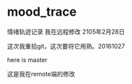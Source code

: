 mood_trace
==========

情绪轨迹记录
我在远程修改
2105年2月28日


这次我重拾git，这次要将它用熟。20161027

here is master

这是我在remote端的修改


